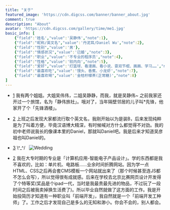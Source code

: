 ```yaml
---
title: "关于"
featured_image: 'https://cdn.digcss.com/banner/banner_about.jpg'
comment: true
description: "About"
avatar: 'https://cdn.digcss.com/gallery/time/me1.jpg'
basic_info: [
    {"field":'姓名',"value":'吴静伟',"note":1},
    {"field":"昵称/英文名","value":'丹泥耳/Daniel Wu',"note":2},
    {"field":"性别","value":'男'},
    {"field":"情感状况","value":'已婚',"note":3},
    {"field":"职业","value":'不专业的程序员',"note":4},
    {"field":"性格","value":'较内向',"note":5},
    {"field":"爱好","value":'打篮球、看漫画、看小说、耍双节棍、画画、学习……',"note":6},
    {"field":"最喜欢吃","value":'馒头、香蕉、小龙虾',"note":7},
    {"field":"最喜欢喝","value":'金桔柠檬茶(正常糖)',"note":8}
]
---
```

- <span class="sup" id="foot-note1">[1](#note1)</span> 我有两个姐姐。大姐吴伟伟，二姐吴静静，而我，就是吴静伟~ 之前我家还开过一个旅馆，名为「静伟旅社」。哦对了，当年隔壁邻居的儿子叫*先锋，他家开了个「先锋酒楼」。

- <span class="sup" id="foot-note2">[2](#note2)</span> 上班之后发现大家都流行取个英文名，我刚开始以为是装B，后来发现纯粹是为了叫着方便，毕竟汉语博大精深，有时候喊对方什么都觉得不对劲。我的初中老师说我长的像课本里的Daniel，那就叫Daniel吧。我是后来才知道吴彦祖也叫Daniel的。

- <span class="sup" id="foot-note2">[3](#note3)</span>  \\^_^/ &nbsp; ![Wedding](https://cdn.digcss.com/gallery/time/7729e74ea0caa44eb93a47109a5f3e44.JPG?x-oss-process=image/resize,w_500,m_lfit)

- <span class="sup" id="foot-note2">[2](#note2)</span> 我在大专时期的专业是「计算机应用-智能电子产品设计」。学的东西都是我不喜欢的，比如：单片机、电路板……业余时间折腾网站。因为学一点HTML、CSS之后再会套CMS模板一个网站就出来了（那个时候甚至连JS都不怎么会写），所以觉得很有成就感。后来在学校去北京比赛网页设计开发得了个特等奖(奖品是个ipad一代，当时是我最贵最先进的物品，不过玩了一段时间之后被我卖掉换生活费了)。所以毕业自然就做了这方面的工作。我是开始投简历才知道有一种职业叫「前端开发」，我自然就是一个「前端开发工种师」了。工作之后才发现自己是多么的无知和渺小。你会不会的，别人都会。








